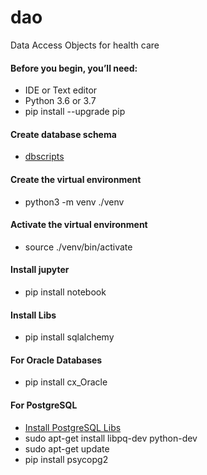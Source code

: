 # dao
Data Access Objects for health care

#### Before you begin, you’ll need:
* IDE or Text editor 
* Python 3.6 or 3.7
* pip install --upgrade pip

#### Create database schema
* [dbscripts](dbscripts.sql)

#### Create the virtual environment
* python3 -m venv ./venv

#### Activate the virtual environment
* source ./venv/bin/activate

#### Install jupyter
* pip install notebook 

#### Install Libs
* pip install sqlalchemy

#### For Oracle Databases
* pip install cx_Oracle

#### For PostgreSQL
* [Install PostgreSQL Libs](https://springmerchant.com/bigcommerce/psycopg2-virtualenv-install-pg_config-executable-not-found/)
* sudo apt-get install libpq-dev python-dev
* sudo apt-get update
* pip install psycopg2


